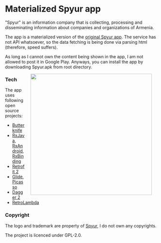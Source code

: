 # Materialized Spyur app

"Spyur" is an information company that is collecting, processing and disseminating information about companies and organizations of Armenia.

The app is a materialized version of the [original Spyur app]. The service has not API whatsoever, so the data fetching is being done via parsing html (therefore, speed suffers).

As long as I cannot own the content being shown in the app, I am not allowed to post it in Google Play. Anyways, you can install the app by downloading Spyur.apk from root directory.

<img src="artwork/demo.gif" width="400" align="right" hspace="20">

### Tech

The app uses following open source projects:

* [Butterknife]
* [RxJava], [RxAndroid], [RxBinding]
* [Retrofit 2]
* [Glide], [Picasso]
* [Dagger 2]
* [RetroLambda]


### Copyright

The logo and trademark are property of [Spyur], I do not own any copyrights.

The project is licenced under GPL-2.0.

   [Butterknife]: <http://jakewharton.github.io/butterknife/>
   [RxJava]: <https://github.com/ReactiveX/RxJava>
   [RxAndroid]: <https://github.com/ReactiveX/RxAndroid>
   [RxBinding]: <https://github.com/JakeWharton/RxBinding>
   [Retrofit 2]: <https://github.com/square/retrofit>
   [Glide]: <https://github.com/bumptech/glide>
   [Picasso]: <http://square.github.io/picasso>
   [Dagger 2]: <http://google.github.io/dagger>
   [RetroLambda]: <https://github.com/evant/gradle-retrolambda>
   [Spyur]: <http://spyur.am/>
   [original Spyur app]: <https://play.google.com/store/apps/details?id=com.vavianlabs.spyur>
   
   
   
   